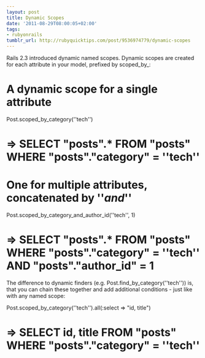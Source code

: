 ```yaml
---
layout: post
title: Dynamic Scopes
date: '2011-08-29T08:00:05+02:00'
tags:
- rubyonrails
tumblr_url: http://rubyquicktips.com/post/9536974779/dynamic-scopes
---
```

Rails 2.3 introduced dynamic named scopes. Dynamic scopes are created for each attribute in your model, prefixed by scoped_by_:


  # A dynamic scope for a single attribute
Post.scoped_by_category(''tech'')
# => SELECT "posts".* FROM "posts" WHERE "posts"."category" = ''tech''

# One for multiple attributes, concatenated by ''_and_''
Post.scoped_by_category_and_author_id(''tech'', 1)
# => SELECT "posts".* FROM "posts" WHERE "posts"."category" = ''tech'' AND "posts"."author_id" = 1


The difference to dynamic finders (e.g. Post.find_by_category(''tech'')) is, that you can chain these together and add additional conditions - just like with any named scope:


  Post.scoped_by_category(''tech'').all(:select => "id, title")
# => SELECT id, title FROM "posts" WHERE "posts"."category" = ''tech''
